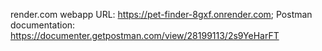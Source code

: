 render.com webapp URL: https://pet-finder-8gxf.onrender.com;
Postman documentation: https://documenter.getpostman.com/view/28199113/2s9YeHarFT
